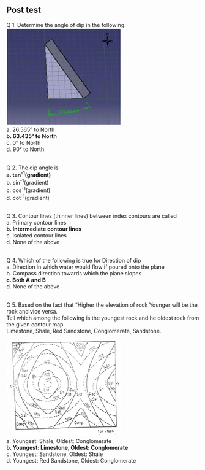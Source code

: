 ## Post test
Q 1. Determine the angle of dip in the following.<br>
  <img src="images/dip2.png" height="253" width="300"><br>
a. 26.565° to North<br>
<b>b. 63.435° to North</b><br>
c. 0° to North<br>
d. 90° to North<br><br>

Q 2. The dip angle is<br>
<b>a. tan<sup>-1</sup>(gradient)</b><br>
b. sin<sup>-1</sup>(gradient)<br>
c. cos<sup>-1</sup>(gradient)<br>
d. cot<sup>-1</sup>(gradient)<br><br>

Q 3. Contour lines (thinner lines) between index contours are called<br>
a. Primary contour lines<br>
<b>b. Intermediate contour lines</b><br>
c. Isolated contour lines<br>
d. None of the above<br><br>

Q 4. Which of the following is true for Direction of dip<br>
a. Direction in which water would flow if poured onto the plane<br>
b. Compass direction towards which the plane slopes<br>
<b>c. Both A and B</b><br>
d. None of the above<br><br>

Q 5. Based on the fact that “Higher the elevation of rock Younger will be the rock and vice versa.  
Tell which among the following is the youngest rock and he oldest rock from the given contour map.  
Limestone, Shale, Red Sandstone, Conglomerate, Sandstone.

<img src="images/qn5.png" height="253" width="300"><br>
a. Youngest: Shale, Oldest: Conglomerate  
<b>b. Youngest: Limestone, Oldest: Conglomerate</b>  
c. Youngest: Sandstone, Oldest: Shale  
d. Youngest: Red Sandstone, Oldest: Conglomerate  
